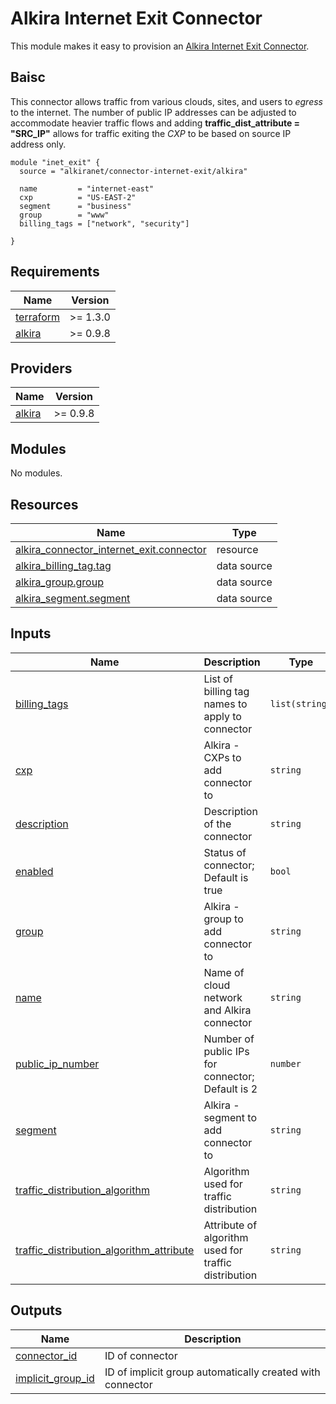 # Alkira Internet Exit Connector
This module makes it easy to provision an [Alkira Internet Exit Connector](https://registry.terraform.io/providers/alkiranet/alkira/latest/docs/resources/connector_internet_exit).

## Baisc
This connector allows traffic from various clouds, sites, and users to _egress_ to the internet. The number of public IP addresses can be adjusted to accommodate heavier traffic flows and adding **traffic_dist_attribute = "SRC_IP"** allows for traffic exiting the _CXP_ to be based on source IP address only.

```hcl
module "inet_exit" {
  source = "alkiranet/connector-internet-exit/alkira"

  name         = "internet-east"
  cxp          = "US-EAST-2"
  segment      = "business"
  group        = "www"
  billing_tags = ["network", "security"]

}
```
<!-- BEGIN_TF_DOCS -->
## Requirements

| Name | Version |
|------|---------|
| <a name="requirement_terraform"></a> [terraform](#requirement\_terraform) | >= 1.3.0 |
| <a name="requirement_alkira"></a> [alkira](#requirement\_alkira) | >= 0.9.8 |

## Providers

| Name | Version |
|------|---------|
| <a name="provider_alkira"></a> [alkira](#provider\_alkira) | >= 0.9.8 |

## Modules

No modules.

## Resources

| Name | Type |
|------|------|
| [alkira_connector_internet_exit.connector](https://registry.terraform.io/providers/alkiranet/alkira/latest/docs/resources/connector_internet_exit) | resource |
| [alkira_billing_tag.tag](https://registry.terraform.io/providers/alkiranet/alkira/latest/docs/data-sources/billing_tag) | data source |
| [alkira_group.group](https://registry.terraform.io/providers/alkiranet/alkira/latest/docs/data-sources/group) | data source |
| [alkira_segment.segment](https://registry.terraform.io/providers/alkiranet/alkira/latest/docs/data-sources/segment) | data source |

## Inputs

| Name | Description | Type | Default | Required |
|------|-------------|------|---------|:--------:|
| <a name="input_billing_tags"></a> [billing\_tags](#input\_billing\_tags) | List of billing tag names to apply to connector | `list(string)` | `[]` | no |
| <a name="input_cxp"></a> [cxp](#input\_cxp) | Alkira - CXPs to add connector to | `string` | n/a | yes |
| <a name="input_description"></a> [description](#input\_description) | Description of the connector | `string` | `"Created by Terraform"` | no |
| <a name="input_enabled"></a> [enabled](#input\_enabled) | Status of connector; Default is true | `bool` | `true` | no |
| <a name="input_group"></a> [group](#input\_group) | Alkira - group to add connector to | `string` | n/a | yes |
| <a name="input_name"></a> [name](#input\_name) | Name of cloud network and Alkira connector | `string` | n/a | yes |
| <a name="input_public_ip_number"></a> [public\_ip\_number](#input\_public\_ip\_number) | Number of public IPs for connector; Default is 2 | `number` | `2` | no |
| <a name="input_segment"></a> [segment](#input\_segment) | Alkira - segment to add connector to | `string` | n/a | yes |
| <a name="input_traffic_distribution_algorithm"></a> [traffic\_distribution\_algorithm](#input\_traffic\_distribution\_algorithm) | Algorithm used for traffic distribution | `string` | `"HASHING"` | no |
| <a name="input_traffic_distribution_algorithm_attribute"></a> [traffic\_distribution\_algorithm\_attribute](#input\_traffic\_distribution\_algorithm\_attribute) | Attribute of algorithm used for traffic distribution | `string` | `"DEFAULT"` | no |

## Outputs

| Name | Description |
|------|-------------|
| <a name="output_connector_id"></a> [connector\_id](#output\_connector\_id) | ID of connector |
| <a name="output_implicit_group_id"></a> [implicit\_group\_id](#output\_implicit\_group\_id) | ID of implicit group automatically created with connector |
<!-- END_TF_DOCS -->